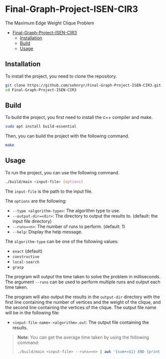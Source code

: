# Final-Graph-Project-ISEN-CIR3
The Maximum Edge Weight Clique Problem

- [Final-Graph-Project-ISEN-CIR3](#final-graph-project-isen-cir3)
  - [Installation](#installation)
  - [Build](#build)
  - [Usage](#usage)


## Installation
To install the project, you need to clone the repository.

```bash
git clone https://github.com/sehnryr/Final-Graph-Project-ISEN-CIR3.git
cd Final-Graph-Project-ISEN-CIR3
```

## Build
To build the project, you first need to install the c++ compiler and make.

```bash
sudo apt install build-essential
```

Then, you can build the project with the following command.

```bash
make
```

## Usage
To run the project, you can use the following command.

```bash
./build/main <input-file> [options]
```

The `input-file` is the path to the input file.

The `options` are the following:
- `--type <algorithm-type>`: The algorithm type to use.
- `--output-dir=<dir>`: The directory to output the results to. (default: the input file directory)
- `--runs=<n>`: The number of runs to perform. (default: 1)
- `--help`: Display the help message.

The `algorithm-type` can be one of the following values:
- `exact` (default)
- `constructive`
- `local-search`
- `grasp`

The program will output the time taken to solve the problem in milliseconds.
The argument `--runs` can be used to perform multiple runs and output each time taken.

The program will also output the results in the `output-dir` directory with the
first line containing the number of vertices and the weight of the clique, and
the second line containing the vertices of the clique. The output file name will
be in the following file:
- `<input-file-name>-<algorithm>.out`: The output file containing the results.

> **Note**:
> You can get the average time taken by using the following command:
> ```bash
> ./build/main <input-file> --runs=<n> | awk '{sum+=$1} END {print sum/NR}'
> ```